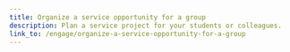 ```yaml
---
title: Organize a service opportunity for a group
description: Plan a service project for your students or colleagues.
link_to: /engage/organize-a-service-opportunity-for-a-group
---
```

